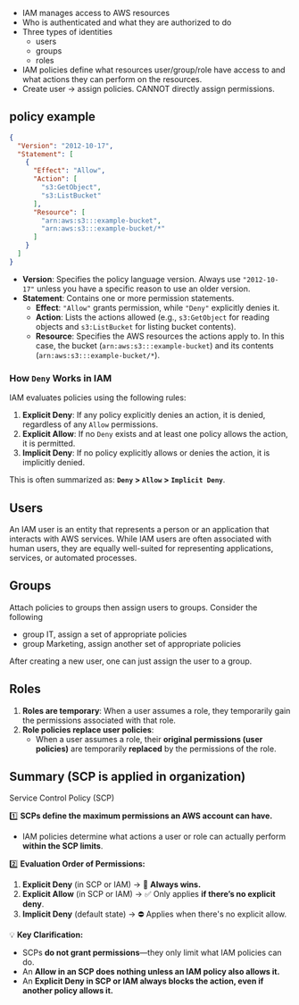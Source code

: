- IAM manages access to AWS resources
- Who is authenticated and what they are authorized to do
- Three types of identities
    - users
    - groups
    - roles
- IAM policies define what resources user/group/role have access to and what actions they can perform on the resources.
- Create user → assign policies. CANNOT directly assign permissions.

## policy example

```json
{
  "Version": "2012-10-17",
  "Statement": [
    {
      "Effect": "Allow",
      "Action": [
        "s3:GetObject",
        "s3:ListBucket"
      ],
      "Resource": [
        "arn:aws:s3:::example-bucket",
        "arn:aws:s3:::example-bucket/*"
      ]
    }
  ]
}
```

- **Version**: Specifies the policy language version. Always use `"2012-10-17"` unless you have a specific reason to use an older version.
- **Statement**: Contains one or more permission statements.
    - **Effect**: `"Allow"` grants permission, while `"Deny"` explicitly denies it.
    - **Action**: Lists the actions allowed (e.g., `s3:GetObject` for reading objects and `s3:ListBucket` for listing bucket contents).
    - **Resource**: Specifies the AWS resources the actions apply to. In this case, the bucket (`arn:aws:s3:::example-bucket`) and its contents (`arn:aws:s3:::example-bucket/*`).

### **How `Deny` Works in IAM**

IAM evaluates policies using the following rules:

1. **Explicit Deny**: If any policy explicitly denies an action, it is denied, regardless of any `Allow` permissions.
2. **Explicit Allow**: If no `Deny` exists and at least one policy allows the action, it is permitted.
3. **Implicit Deny**: If no policy explicitly allows or denies the action, it is implicitly denied.

This is often summarized as: **`Deny` > `Allow` > `Implicit Deny`**.

## Users

An IAM user is an entity that represents a person or an application that interacts with AWS services. While IAM users are often associated with human users, they are equally well-suited for representing applications, services, or automated processes.

## Groups

Attach policies to groups then assign users to groups. Consider the following

- group IT, assign a set of appropriate policies
- group Marketing, assign another set of appropriate policies

After creating a new user, one can just assign the user to a group.

## Roles

1. **Roles are temporary**: When a user assumes a role, they temporarily gain the permissions associated with that role.
2. **Role policies replace user policies**:
    - When a user assumes a role, their **original permissions (user policies)** are temporarily **replaced** by the permissions of the role.

## Summary (SCP is applied in organization)
Service Control Policy (SCP)

1️⃣ **SCPs define the maximum permissions an AWS account can have.**
- IAM policies determine what actions a user or role can actually perform **within the SCP limits**.

2️⃣ **Evaluation Order of Permissions:**
1. **Explicit Deny** (in SCP or IAM) → 🚫 **Always wins.**
2. **Explicit Allow** (in SCP or IAM) → ✅ Only applies **if there’s no explicit deny**.
3. **Implicit Deny** (default state) → ⛔ Applies when there's no explicit allow.

💡 **Key Clarification:**
- SCPs **do not grant permissions**—they only limit what IAM policies can do.
- An **Allow in an SCP does nothing unless an IAM policy also allows it.**
- An **Explicit Deny in SCP or IAM always blocks the action, even if another policy allows it.**